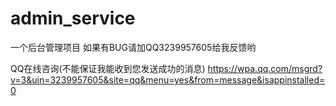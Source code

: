 # admin_service
一个后台管理项目
如果有BUG请加QQ3239957605给我反馈哟

QQ在线咨询(不能保证我能收到您发送成功的消息)
https://wpa.qq.com/msgrd?v=3&uin=3239957605&site=qq&menu=yes&from=message&isappinstalled=0

